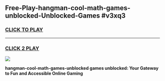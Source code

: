 
## Free-Play-hangman-cool-math-games-unblocked-Unblocked-Games #v3xq3
<h3>
<a href="https://news.freeplayer.one?title=hangman-cool-math-games-unblocked&ref=8M">CLICK TO PLAY</a></h3>
<hr>

<h3>
<a href="https://news.freeplayer.one?title=hangman-cool-math-games-unblocked&ref=8M">CLICK 2 PLAY</a>
  
</h3>

<a href="https://news.freeplayer.one?title=hangman-cool-math-games-unblocked&ref=8M"><img src="https://clearcache.store/games.png"></a>


**hangman-cool-math-games-unblocked games unblocked: Your Gateway to Fun and Accessible Online Gaming**
